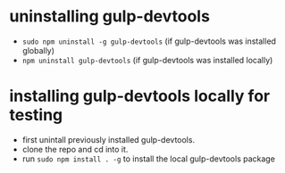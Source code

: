 # uninstalling gulp-devtools

- `sudo npm uninstall -g gulp-devtools` (if gulp-devtools was installed globally)
- `npm uninstall gulp-devtools` (if gulp-devtools was installed locally)

 # installing gulp-devtools locally for testing

 - first unintall previously installed gulp-devtools.
 - clone the repo and cd into it.
 - run `sudo npm install . -g` to install the local gulp-devtools package

 
